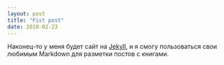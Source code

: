 ```yaml
---
layout: post
title: "Fist post"
date: 2018-02-23
---
```


Наконец-то у меня будет сайт на [Jekyll](http://jekyllrb.com), и я смогу пользоваться свои любимым Markdown для разметки постов с книгами.
